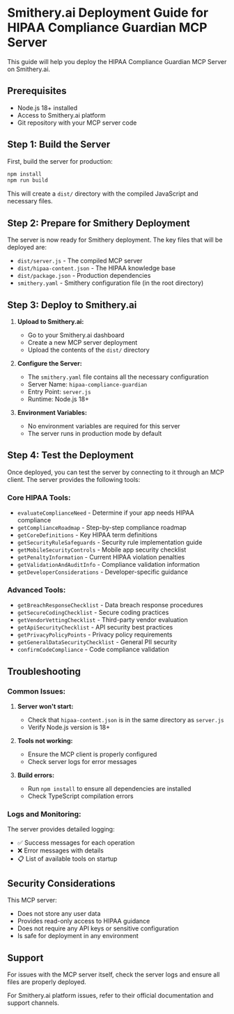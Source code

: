 # Smithery.ai Deployment Guide for HIPAA Compliance Guardian MCP Server

This guide will help you deploy the HIPAA Compliance Guardian MCP Server on Smithery.ai.

## Prerequisites

- Node.js 18+ installed
- Access to Smithery.ai platform
- Git repository with your MCP server code

## Step 1: Build the Server

First, build the server for production:

```bash
npm install
npm run build
```

This will create a `dist/` directory with the compiled JavaScript and necessary files.

## Step 2: Prepare for Smithery Deployment

The server is now ready for Smithery deployment. The key files that will be deployed are:

- `dist/server.js` - The compiled MCP server
- `dist/hipaa-content.json` - The HIPAA knowledge base
- `dist/package.json` - Production dependencies
- `smithery.yaml` - Smithery configuration file (in the root directory)

## Step 3: Deploy to Smithery.ai

1. **Upload to Smithery.ai:**
   - Go to your Smithery.ai dashboard
   - Create a new MCP server deployment
   - Upload the contents of the `dist/` directory

2. **Configure the Server:**
   - The `smithery.yaml` file contains all the necessary configuration
   - Server Name: `hipaa-compliance-guardian`
   - Entry Point: `server.js`
   - Runtime: Node.js 18+

3. **Environment Variables:**
   - No environment variables are required for this server
   - The server runs in production mode by default

## Step 4: Test the Deployment

Once deployed, you can test the server by connecting to it through an MCP client. The server provides the following tools:

### Core HIPAA Tools:
- `evaluateComplianceNeed` - Determine if your app needs HIPAA compliance
- `getComplianceRoadmap` - Step-by-step compliance roadmap
- `getCoreDefinitions` - Key HIPAA term definitions
- `getSecurityRuleSafeguards` - Security rule implementation guide
- `getMobileSecurityControls` - Mobile app security checklist
- `getPenaltyInformation` - Current HIPAA violation penalties
- `getValidationAndAuditInfo` - Compliance validation information
- `getDeveloperConsiderations` - Developer-specific guidance

### Advanced Tools:
- `getBreachResponseChecklist` - Data breach response procedures
- `getSecureCodingChecklist` - Secure coding practices
- `getVendorVettingChecklist` - Third-party vendor evaluation
- `getApiSecurityChecklist` - API security best practices
- `getPrivacyPolicyPoints` - Privacy policy requirements
- `getGeneralDataSecurityChecklist` - General PII security
- `confirmCodeCompliance` - Code compliance validation

## Troubleshooting

### Common Issues:

1. **Server won't start:**
   - Check that `hipaa-content.json` is in the same directory as `server.js`
   - Verify Node.js version is 18+

2. **Tools not working:**
   - Ensure the MCP client is properly configured
   - Check server logs for error messages

3. **Build errors:**
   - Run `npm install` to ensure all dependencies are installed
   - Check TypeScript compilation errors

### Logs and Monitoring:

The server provides detailed logging:
- ✅ Success messages for each operation
- ❌ Error messages with details
- 📋 List of available tools on startup

## Security Considerations

This MCP server:
- Does not store any user data
- Provides read-only access to HIPAA guidance
- Does not require any API keys or sensitive configuration
- Is safe for deployment in any environment

## Support

For issues with the MCP server itself, check the server logs and ensure all files are properly deployed.

For Smithery.ai platform issues, refer to their official documentation and support channels.
